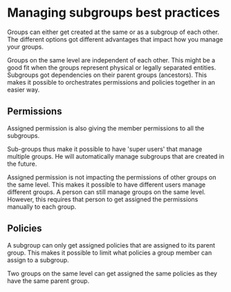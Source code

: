 # Managing subgroups best practices
Groups can either get created at the same or as a subgroup of each other.
The different options got different advantages that impact how you manage your groups.

Groups on the same level are independent of each other. 
This might be a good fit when the groups represent physical or legally separated entities.    
Subgroups got dependencies on their parent groups (ancestors). 
This makes it possible to orchestrates permissions and policies together in an easier way.      

## Permissions
Assigned permission is also giving the member permissions to all the subgroups.

Sub-groups thus make it possible to have 'super users' that manage multiple groups.
He will automatically manage subgroups that are created in the future.

Assigned permission is not impacting the permissions of other groups on the same level.
This makes it possible to have different users manage different groups. 
A person can still manage groups on the same level. 
However, this requires that person to get assigned the permissions manually to each group.  


## Policies
A subgroup can only get assigned policies that are assigned to its parent group.
This makes it possible to limit what policies a group member can assign to a subgroup.

Two groups on the same level can get assigned the same policies as they have the same parent group.

